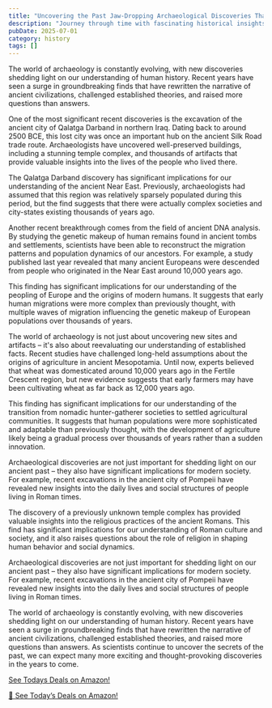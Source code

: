 ```yaml
---
title: "Uncovering the Past Jaw-Dropping Archaeological Discoveries That Rewrite History"
description: "Journey through time with fascinating historical insights, archaeological discoveries, and stories that shaped our world and continue to influence us today."
pubDate: 2025-07-01
category: history
tags: []
---
```


The world of archaeology is constantly evolving, with new discoveries shedding light on our understanding of human history. Recent years have seen a surge in groundbreaking finds that have rewritten the narrative of ancient civilizations, challenged established theories, and raised more questions than answers.

One of the most significant recent discoveries is the excavation of the ancient city of Qalatga Darband in northern Iraq. Dating back to around 2500 BCE, this lost city was once an important hub on the ancient Silk Road trade route. Archaeologists have uncovered well-preserved buildings, including a stunning temple complex, and thousands of artifacts that provide valuable insights into the lives of the people who lived there.

The Qalatga Darband discovery has significant implications for our understanding of the ancient Near East. Previously, archaeologists had assumed that this region was relatively sparsely populated during this period, but the find suggests that there were actually complex societies and city-states existing thousands of years ago.

Another recent breakthrough comes from the field of ancient DNA analysis. By studying the genetic makeup of human remains found in ancient tombs and settlements, scientists have been able to reconstruct the migration patterns and population dynamics of our ancestors. For example, a study published last year revealed that many ancient Europeans were descended from people who originated in the Near East around 10,000 years ago.

This finding has significant implications for our understanding of the peopling of Europe and the origins of modern humans. It suggests that early human migrations were more complex than previously thought, with multiple waves of migration influencing the genetic makeup of European populations over thousands of years.

The world of archaeology is not just about uncovering new sites and artifacts – it's also about reevaluating our understanding of established facts. Recent studies have challenged long-held assumptions about the origins of agriculture in ancient Mesopotamia. Until now, experts believed that wheat was domesticated around 10,000 years ago in the Fertile Crescent region, but new evidence suggests that early farmers may have been cultivating wheat as far back as 12,000 years ago.

This finding has significant implications for our understanding of the transition from nomadic hunter-gatherer societies to settled agricultural communities. It suggests that human populations were more sophisticated and adaptable than previously thought, with the development of agriculture likely being a gradual process over thousands of years rather than a sudden innovation.

Archaeological discoveries are not just important for shedding light on our ancient past – they also have significant implications for modern society. For example, recent excavations in the ancient city of Pompeii have revealed new insights into the daily lives and social structures of people living in Roman times.

The discovery of a previously unknown temple complex has provided valuable insights into the religious practices of the ancient Romans. This find has significant implications for our understanding of Roman culture and society, and it also raises questions about the role of religion in shaping human behavior and social dynamics.

Archaeological discoveries are not just important for shedding light on our ancient past – they also have significant implications for modern society. For example, recent excavations in the ancient city of Pompeii have revealed new insights into the daily lives and social structures of people living in Roman times.

The world of archaeology is constantly evolving, with new discoveries shedding light on our understanding of human history. Recent years have seen a surge in groundbreaking finds that have rewritten the narrative of ancient civilizations, challenged established theories, and raised more questions than answers. As scientists continue to uncover the secrets of the past, we can expect many more exciting and thought-provoking discoveries in the years to come.

[ See Todays Deals on Amazon!](https://amzn.to/3UjsCWp)

[🛒 See Today’s Deals on Amazon!](https://amzn.to/3UjsCWp)
